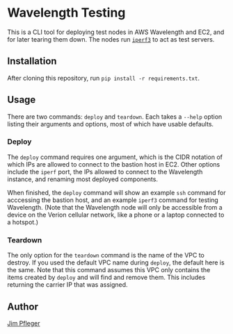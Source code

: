 # Wavelength Testing

This is a CLI tool for deploying test nodes in AWS Wavelength and EC2, and for later tearing them down. The nodes run [`iperf3`](https://iperf.fr/) to act as test servers.

## Installation

After cloning this repository, run `pip install -r requirements.txt`.

## Usage

There are two commands: `deploy` and `teardown`. Each takes a `--help` option listing their arguments and options, most of which have usable defaults.

### Deploy

The `deploy` command requires one argument, which is the CIDR notation of which IPs are allowed to connect to the bastion host in EC2. Other options include the `iperf` port, the IPs allowed to connect to the Wavelength instance, and renaming most deployed components.

When finished, the `deploy` command will show an example `ssh` command for acccessing the bastion host, and an example `iperf3` command for testing Wavelength. (Note that the Wavelength node will only be accessible from a device on the Verion cellular network, like a phone or a laptop connected to a hotspot.)

### Teardown

The only option for the `teardown` command is the name of the VPC to destroy. If you used the default VPC name during `deploy`, the default here is the same. Note that this command assumes this VPC only contains the items created by `deploy` and will find and remove them. This includes returning the carrier IP that was assigned.

## Author

[Jim Pfleger](https://github.com/codemonkeyjim)
